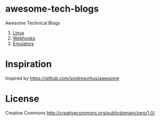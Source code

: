 # awesome-tech-blogs
Awesome Technical Blogs

1. [Linux](https://github.com/irahulsingh/awesome-tech-blogs/blob/master/linux.md)
2. [Webhooks](https://github.com/irahulsingh/awesome-tech-blogs/blob/master/webhook.md)
3. [Emulators](https://github.com/irahulsingh/awesome-tech-blogs/blob/master/android-emulators.md)

# Inspiration
Inspired by https://github.com/sindresorhus/awesome

# License
Creative Commons http://creativecommons.org/publicdomain/zero/1.0/
